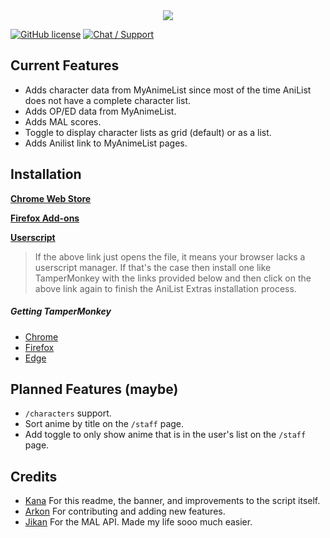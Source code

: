 <div align="center">
	<img src="https://lolisafe.moe/pKK0BwTG.png" />
</div>

[![GitHub license](https://img.shields.io/badge/License-MIT-blue.svg?style=flat-square)](https://raw.githubusercontent.com/kanadeko/Kuro/master/LICENSE)
[![Chat / Support](https://img.shields.io/badge/Support-Discord-7289DA.svg?style=flat-square)](https://discord.gg/G6pRS4b)

## Current Features

 - Adds character data from MyAnimeList since most of the time AniList does not have a complete character list.
 - Adds OP/ED data from MyAnimeList.
 - Adds MAL scores.
 - Toggle to display character lists as grid (default) or as a list.
 - Adds Anilist link to MyAnimeList pages.

## Installation

[**Chrome Web Store**](https://chrome.google.com/webstore/detail/ahcnhicbflgjhemogkbiknblbogeemih)

[**Firefox Add-ons**](https://addons.mozilla.org/en-US/firefox/addon/anilist-extras/)

[**Userscript**](https://github.com/pilar6195/AniList-Extras/raw/master/anilist-extras.user.js)

> If the above link just opens the file, it means your browser lacks a userscript manager. If that's the case then install one like TamperMonkey with the links provided below and then click on the above link again to finish the AniList Extras installation process.

##### Getting TamperMonkey

- [Chrome](https://chrome.google.com/webstore/detail/tampermonkey/dhdgffkkebhmkfjojejmpbldmpobfkfo)
- [Firefox](https://addons.mozilla.org/firefox/addon/tampermonkey/)
- [Edge](https://www.microsoft.com/store/apps/9NBLGGH5162S)

## Planned Features (maybe)

- `/characters` support.
- Sort anime by title on the `/staff` page.
- Add toggle to only show anime that is in the user's list on the `/staff` page.

## Credits

- [Kana](https://github.com/Pitu) For this readme, the banner, and improvements to the script itself.
- [Arkon](https://github.com/arkon) For contributing and adding new features.
- [Jikan](https://jikan.moe/) For the MAL API. Made my life sooo much easier.
